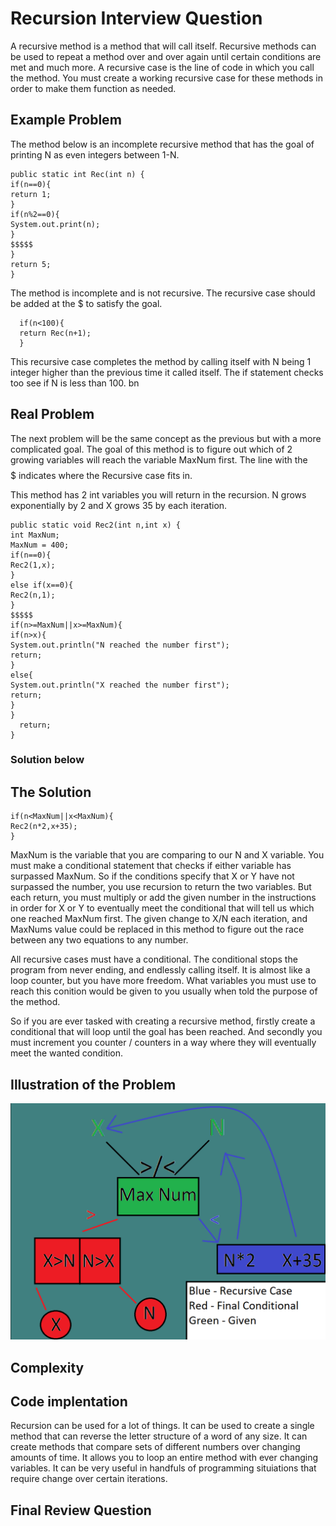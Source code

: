 # Recursion Interview Question

A recursive method is a method that will call itself. Recursive methods can be used to repeat a method over and over again until
certain conditions are met and much more. A recursive case is the line of code in which you call the method. 
You must create a working recursive case for these methods in order to make them function as needed.

## Example Problem
  The method below is an incomplete recursive method that has the goal of printing N as even integers between 1-N.  
  
    public static int Rec(int n) {
    if(n==0){
    return 1;
    }
    if(n%2==0){
    System.out.print(n);
    }
    $$$$$
    }
    return 5;
    }
 
  The method is incomplete and is not recursive.
  The recursive case should be added at the $ to satisfy the goal.
  
      if(n<100){
      return Rec(n+1);
      }
  
  This recursive case completes the method by calling itself with N being 1 integer higher than the previous time it called itself.
  The if statement checks too see if N is less than 100. bn 
  
  ## Real Problem
  
 The next problem will be the same concept as the previous but with a more complicated goal.
 The goal of this method is to figure out which of 2 growing variables will reach the variable MaxNum first.
 The line with the $$$$$ indicates where the Recursive case fits in.
 
 This method has 2 int variables you will return in the recursion.
 N grows exponentially by 2 and X grows 35 by each iteration.
  
    public static void Rec2(int n,int x) {
    int MaxNum;
    MaxNum = 400;
    if(n==0){
    Rec2(1,x);
    }
    else if(x==0){
    Rec2(n,1);
    }
    $$$$$
    if(n>=MaxNum||x>=MaxNum){
    if(n>x){
    System.out.println("N reached the number first");
    return;
    }
    else{
    System.out.println("X reached the number first");
    return;
    }
    }
	  return;
    }

### __Solution below__
## The Solution

    if(n<MaxNum||x<MaxNum){
    Rec2(n*2,x+35);
    }
    
   MaxNum is the variable that you are comparing to our N and X variable. 
   You must make a conditional statement that checks if either variable has surpassed MaxNum.
   So if the conditions specify that X or Y have not surpassed the number, you use recursion to return the two variables.
   But each return, you must multiply or add the given number in the instructions in order for X or Y to eventually meet the conditional that will tell us which one reached MaxNum first.
   The given change to X/N each iteration, and MaxNums value could be replaced in this method to figure out the race between any two equations to any number.
   
   All recursive cases must have a conditional. The conditional stops the program from never ending, and endlessly calling itself. 
   It is almost like a loop counter, but you have more freedom. What variables you must use to reach this conition would be given to you
   usually when told the purpose of the method. 
   
   So if you are ever tasked with creating a recursive method, firstly create a conditional that will loop until the goal has been reached. 
   And secondly you must increment you counter / counters in a way where they will eventually meet the wanted condition.
   
   ## Illustration of the Problem
   [logo]: https://github.com/JohnnyShanahan/Geocaris-Home/blob/master/Screenshot_13.png "Logo Title Text 2" 
   ![alt text][logo]
   ## Complexity
   
   
   ## Code implentation
   Recursion can be used for a lot of things. 
   It can be used to create a single method that can reverse the letter structure of a word of any size. 
   It can create methods that compare sets of different numbers over changing amounts of time. It allows you to loop an entire method
   with ever changing variables. It can be very useful in handfuls of programming situiations that require change over certain iterations. 
   
   ## Final Review Question
    
   
   

      
  
